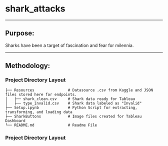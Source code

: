 # shark_attacks
______________________________________________________________________________

## Purpose:

Sharks have been a target of fascination and fear for milennia.
______________________________________________________________________________

## Methodology:
### Project Directory Layout

    ├── Resources               # Datasource .csv from Kaggle and JSON files stored here for endpoints.
    │   ├── shark_clean.csv     # Shark data ready for Tableau
    │   ├── type_invalid.csv    # Shark data labeled as "Invalid"
    ├── Setup.ipynb             # Python Script for extracting, transforming, and loading data  
    ├── SharkButtons            # Image files created for Tableau Dashboard
    └── README.md               # Readme File
    
   ### Project Directory Layout
